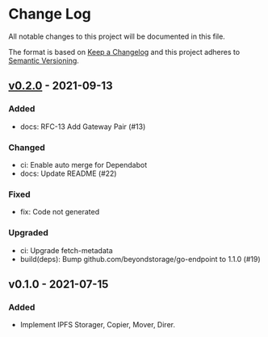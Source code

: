 # Change Log

All notable changes to this project will be documented in this file.

The format is based on [Keep a Changelog](https://keepachangelog.com/)
and this project adheres to [Semantic Versioning](https://semver.org/).

## [v0.2.0] - 2021-09-13

### Added

- docs: RFC-13 Add Gateway Pair (#13)

### Changed

- ci: Enable auto merge for Dependabot
- docs: Update README (#22)

### Fixed

- fix: Code not generated

### Upgraded

- ci: Upgrade fetch-metadata
- build(deps): Bump github.com/beyondstorage/go-endpoint to 1.1.0 (#19)

## v0.1.0 - 2021-07-15

### Added

- Implement IPFS Storager, Copier, Mover, Direr.

[v0.2.0]: https://github.com/beyondstorage/go-service-ipfs/compare/v0.1.0...v0.2.0
